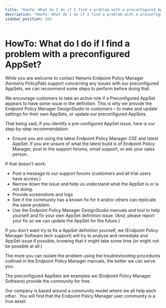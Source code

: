 ```yaml
---
title: "HowTo: What do I do if I find a problem with a preconfigured AppSet?"
description: "HowTo: What do I do if I find a problem with a preconfigured AppSet?"
sidebar_position: 280
---
```


# HowTo: What do I do if I find a problem with a preconfigured AppSet?

While you are welcome to contact Netwrix Endpoint Policy Manager (formerly PolicyPak) support
concerning any issues with our preconfigured AppSets, we can recommend some steps to perform before
doing that.

We encourage customers to take an active role if a Preconfigured AppSet appears to have some issue
in the definition. This is why we provide the Endpoint Policy Manager DesignStudio to customers – to
make and update settings for their own AppSets, or update our preconfigured AppSets.

That being said, if you identify a pre-configured AppSet issue, here is our step-by-step
recommendation:

- Ensure you are using the latest Endpoint Policy Manager CSE and latest AppSet. If you are unsure
  of what the latest build is of Endpoint Policy Manager, post to the support forums, email support,
  or ask your sales person.

If that doesn't work:

- Post a message to our support forums (customers and all trial users have access.)
- Narrow down the issue and help us understand what the AppSet is or is not doing.
- Provide screenshots and logs
- See if the community has a known fix for it and/or others can replicate the same problem.
- Use the Endpoint Policy Manager DesignStudio manuals and tool to help yourself and fix your own
  AppSet definition issue. (And, please report your fix so we can update the AppSet for the future.)

If you don't want try to fix a AppSet definition yourself, we (Endpoint Policy Manager Software tech
support) will try to analyze and remediate and AppSet issue if possible, knowing that it might take
some time (or might not be possible at all.)

The more you can isolate the problem using the troubleshooting procedures outlined in the Endpoint
Policy Manager manuals, the better we can serve you.

The preconfigured AppSets are examples we (Endpoint Policy Manager Software) provide the community
for free.

Our company is based around a community model where we all help each other.  You will find that the
Endpoint Policy Manager user community is a true asset.
